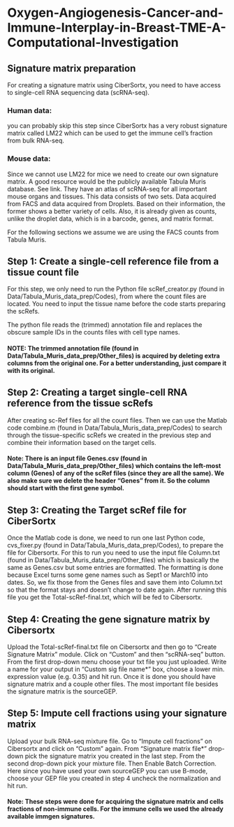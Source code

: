 # Oxygen-Angiogenesis-Cancer-and-Immune-Interplay-in-Breast-TME-A-Computational-Investigation


## Signature matrix preparation

For creating a signature matrix using CiberSortx, you need to have access to single-cell RNA sequencing data (scRNA-seq). 

### Human data: 
you can probably skip this step since CiberSortx has a very robust signature matrix called LM22 which can be used to get the immune cell’s fraction from bulk RNA-seq.

### Mouse data: 
Since we cannot use LM22 for mice we need to create our own signature matrix. A good resource would be the publicly available Tabula Muris database. See link. They have an atlas of scRNA-seq for all important mouse organs and tissues. This data consists of two sets. Data acquired from FACS and data acquired from Droplets. Based on their information, the former shows a better variety of cells. Also, it is already given as counts, unlike the droplet data, which is in a barcode, genes, and matrix format. 

For the following sections we assume we are using the FACS counts from Tabula Muris.

## Step 1: Create a single-cell reference file from a tissue count file

For this step, we only need to run the Python file scRef_creator.py (found in Data/Tabula_Muris_data_prep/Codes), from where the count files are located. You need to input the tissue name before the code starts preparing the scRefs.

The python file reads the (trimmed) annotation file and replaces the obscure sample IDs in the counts files with cell type names. 

#### NOTE: The trimmed annotation file (found in Data/Tabula_Muris_data_prep/Other_files) is acquired by deleting extra columns from the original one. For a better understanding, just compare it with its original. 

## Step 2: Creating a target single-cell RNA reference from the tissue scRefs

After creating sc-Ref files for all the count files. Then we can use the Matlab code combine.m (found in Data/Tabula_Muris_data_prep/Codes) to search through the tissue-specific scRefs we created in the previous step and combine their information based on the target cells. 

#### Note: There is an input file Genes.csv (found in Data/Tabula_Muris_data_prep/Other_files) which contains the left-most column (Genes) of any of the scRef files (since they are all the same). We also make sure we delete the header “Genes” from it. So the column should start with the first gene symbol.

## Step 3: Creating the Target scRef file for CiberSortx

Once the Matlab code is done, we need to run one last Python code, cvs_fixer.py (found in Data/Tabula_Muris_data_prep/Codes), to prepare the file for Cibersortx. For this to run you need to use the input file Column.txt (found in Data/Tabula_Muris_data_prep/Other_files) which is basically the same as Genes.csv but some entries are formatted. The formatting is done because Excel turns some gene names such as Sept1 or March10 into dates. So, we fix those from the Genes files and save them into Column.txt so that the format stays and doesn’t change to date again.
After running this file you get the Total-scRef-final.txt, which will be fed to Cibersortx.

## Step 4: Creating the gene signature matrix by Cibersortx

Upload the Total-scRef-final.txt file on Cibersortx and then go to “Create Signature Matrix” module. Click on “Custom” and then “scRNA-seq” button. From the first drop-down menu choose your txt file you just uploaded. Write a name for your output in “Custom sig file name*” box, choose a lower min. expression value (e.g. 0.35) and hit run. Once it is done you should have signature matrix and a couple other files. The most important file besides the signature matrix is the sourceGEP. 

## Step 5: Impute cell fractions using your signature matrix

Upload your bulk RNA-seq mixture file. Go to “Impute cell fractions” on Cibersortx and click on “Custom” again. From “Signature matrix file*” drop-down pick the signature matrix you created in the last step. From the second drop-down pick your mixture file. Then Enable Batch Correction. Here since you have used your own sourceGEP you can use B-mode, choose your GEP file you created in step 4 uncheck the normalization and hit run. 

#### Note: These steps were done for acquiring the signature matrix and cells fractions of non-immune cells. For the immune cells we used the already available immgen signatures.
